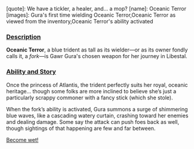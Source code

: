 [chapter]: undefined
[quote]:   We have a tickler, a healer, and... a mop?
[name]:    Oceanic Terror
[images]:  Gura's first time wielding Oceanic Terror,Oceanic Terror as viewed from the inventory,Oceanic Terror's ability activated

### <u>Description</u> 
**Oceanic Terror**, a blue trident as tall as its wielder—or as its owner fondly calls it, a *fork*—is Gawr Gura's chosen weapon for her journey in Libestal.

### <u>Ability and Story</u> 
Once the princess of Atlantis, the trident perfectly suits her royal, oceanic heritage... though some folks are more inclined to believe she’s just a particularly scrappy commoner with a fancy stick (which she stole).

When the fork’s ability is activated, Gura summons a surge of shimmering blue waves, like a cascading watery curtain, crashing toward her enemies and dealing damage. Some say the attack can push foes back as well, though sightings of that happening are few and far between.

[Become wet!](#embed:https://www.youtube.com/live/PJtapc2_7ok?si=cvMAuRigm1F37XG_&t=5396)